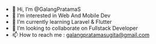 - 👋 Hi, I’m @GalangPratamaS
- 👀 I’m interested in Web And Mobile Dev
- 🌱 I’m currently learning Laravel & Flutter
- 💞️ I’m looking to collaborate on Fullstack Developer
- 📫 How to reach me : galangpratamasugita@gmail.com

<!---
GalangPratamaS/GalangPratamaS is a ✨ special ✨ repository because its `README.md` (this file) appears on your GitHub profile.
You can click the Preview link to take a look at your changes.
--->
